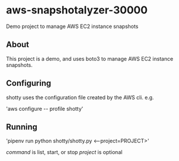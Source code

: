 # aws-snapshotalyzer-30000

Demo project to manage AWS EC2 instance snapshots

## About

This project is a demo, and uses boto3 to manage AWS EC2 instance snapshots.

## Configuring

shotty uses the configuration file created by the AWS cli. e.g.

'aws configure -- profile shotty'

## Running

'pipenv run python shotty/shotty.py <command>
<--project=PROJECT>'

*command* is list, start, or stop
*project* is optional
